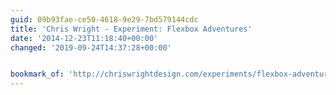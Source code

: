 ```yaml
---
guid: 09b93fae-ce50-4618-9e29-7bd579144cdc
title: 'Chris Wright - Experiment: Flexbox Adventures'
date: '2014-12-23T11:18:40+00:00'
changed: '2019-09-24T14:37:28+00:00'


bookmark_of: 'http://chriswrightdesign.com/experiments/flexbox-adventures/'
---
```




